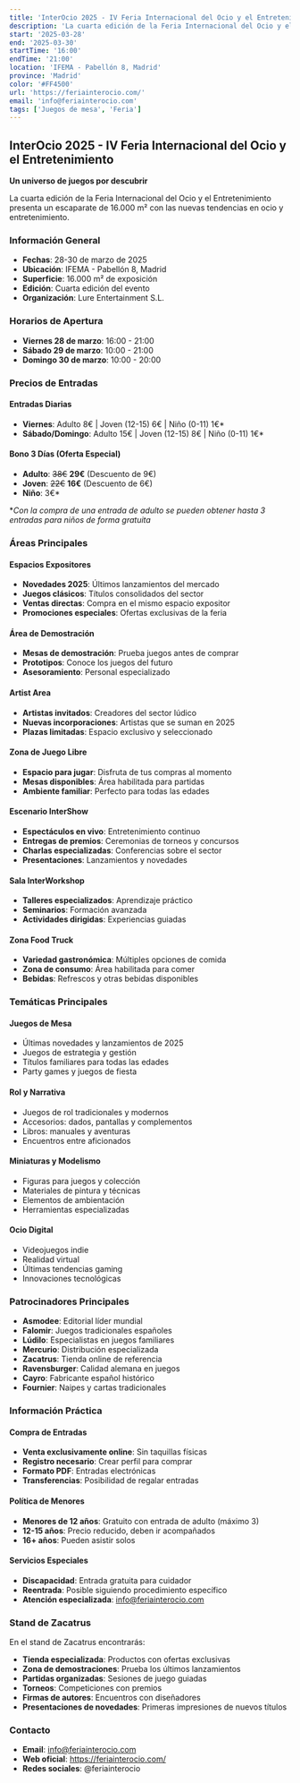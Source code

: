 ```yaml
---
title: 'InterOcio 2025 - IV Feria Internacional del Ocio y el Entretenimiento'
description: 'La cuarta edición de la Feria Internacional del Ocio y el Entretenimiento. Un escaparate de 16.000 m² con las nuevas tendencias en juegos de mesa, rol, miniaturas, ocio digital y familiar en IFEMA Madrid.'
start: '2025-03-28'
end: '2025-03-30'
startTime: '16:00'
endTime: '21:00'
location: 'IFEMA - Pabellón 8, Madrid'
province: 'Madrid'
color: '#FF4500'
url: 'https://feriainterocio.com/'
email: 'info@feriainterocio.com'
tags: ['Juegos de mesa', 'Feria']
---
```


## InterOcio 2025 - IV Feria Internacional del Ocio y el Entretenimiento

**Un universo de juegos por descubrir**

La cuarta edición de la Feria Internacional del Ocio y el Entretenimiento presenta un escaparate de 16.000 m² con las nuevas tendencias en ocio y entretenimiento.

### Información General

- **Fechas**: 28-30 de marzo de 2025
- **Ubicación**: IFEMA - Pabellón 8, Madrid
- **Superficie**: 16.000 m² de exposición
- **Edición**: Cuarta edición del evento
- **Organización**: Lure Entertainment S.L.

### Horarios de Apertura

- **Viernes 28 de marzo**: 16:00 - 21:00
- **Sábado 29 de marzo**: 10:00 - 21:00
- **Domingo 30 de marzo**: 10:00 - 20:00

### Precios de Entradas

#### Entradas Diarias
- **Viernes**: Adulto 8€ | Joven (12-15) 6€ | Niño (0-11) 1€*
- **Sábado/Domingo**: Adulto 15€ | Joven (12-15) 8€ | Niño (0-11) 1€*

#### Bono 3 Días (Oferta Especial)
- **Adulto**: ~~38€~~ **29€** (Descuento de 9€)
- **Joven**: ~~22€~~ **16€** (Descuento de 6€)
- **Niño**: 3€*

*_Con la compra de una entrada de adulto se pueden obtener hasta 3 entradas para niños de forma gratuita_

### Áreas Principales

#### Espacios Expositores
- **Novedades 2025**: Últimos lanzamientos del mercado
- **Juegos clásicos**: Títulos consolidados del sector
- **Ventas directas**: Compra en el mismo espacio expositor
- **Promociones especiales**: Ofertas exclusivas de la feria

#### Área de Demostración
- **Mesas de demostración**: Prueba juegos antes de comprar
- **Prototipos**: Conoce los juegos del futuro
- **Asesoramiento**: Personal especializado

#### Artist Area
- **Artistas invitados**: Creadores del sector lúdico
- **Nuevas incorporaciones**: Artistas que se suman en 2025
- **Plazas limitadas**: Espacio exclusivo y seleccionado

#### Zona de Juego Libre
- **Espacio para jugar**: Disfruta de tus compras al momento
- **Mesas disponibles**: Área habilitada para partidas
- **Ambiente familiar**: Perfecto para todas las edades

#### Escenario InterShow
- **Espectáculos en vivo**: Entretenimiento continuo
- **Entregas de premios**: Ceremonias de torneos y concursos
- **Charlas especializadas**: Conferencias sobre el sector
- **Presentaciones**: Lanzamientos y novedades

#### Sala InterWorkshop
- **Talleres especializados**: Aprendizaje práctico
- **Seminarios**: Formación avanzada
- **Actividades dirigidas**: Experiencias guiadas

#### Zona Food Truck
- **Variedad gastronómica**: Múltiples opciones de comida
- **Zona de consumo**: Área habilitada para comer
- **Bebidas**: Refrescos y otras bebidas disponibles

### Temáticas Principales

#### Juegos de Mesa
- Últimas novedades y lanzamientos de 2025
- Juegos de estrategia y gestión
- Títulos familiares para todas las edades
- Party games y juegos de fiesta

#### Rol y Narrativa
- Juegos de rol tradicionales y modernos
- Accesorios: dados, pantallas y complementos
- Libros: manuales y aventuras
- Encuentros entre aficionados

#### Miniaturas y Modelismo
- Figuras para juegos y colección
- Materiales de pintura y técnicas
- Elementos de ambientación
- Herramientas especializadas

#### Ocio Digital
- Videojuegos indie
- Realidad virtual
- Últimas tendencias gaming
- Innovaciones tecnológicas

### Patrocinadores Principales

- **Asmodee**: Editorial líder mundial
- **Falomir**: Juegos tradicionales españoles
- **Lúdilo**: Especialistas en juegos familiares
- **Mercurio**: Distribución especializada
- **Zacatrus**: Tienda online de referencia
- **Ravensburger**: Calidad alemana en juegos
- **Cayro**: Fabricante español histórico
- **Fournier**: Naipes y cartas tradicionales

### Información Práctica

#### Compra de Entradas
- **Venta exclusivamente online**: Sin taquillas físicas
- **Registro necesario**: Crear perfil para comprar
- **Formato PDF**: Entradas electrónicas
- **Transferencias**: Posibilidad de regalar entradas

#### Política de Menores
- **Menores de 12 años**: Gratuito con entrada de adulto (máximo 3)
- **12-15 años**: Precio reducido, deben ir acompañados
- **16+ años**: Pueden asistir solos

#### Servicios Especiales
- **Discapacidad**: Entrada gratuita para cuidador
- **Reentrada**: Posible siguiendo procedimiento específico
- **Atención especializada**: info@feriainterocio.com

### Stand de Zacatrus

En el stand de Zacatrus encontrarás:
- **Tienda especializada**: Productos con ofertas exclusivas
- **Zona de demostraciones**: Prueba los últimos lanzamientos
- **Partidas organizadas**: Sesiones de juego guiadas
- **Torneos**: Competiciones con premios
- **Firmas de autores**: Encuentros con diseñadores
- **Presentaciones de novedades**: Primeras impresiones de nuevos títulos

### Contacto

- **Email**: info@feriainterocio.com
- **Web oficial**: https://feriainterocio.com/
- **Redes sociales**: @feriainterocio
